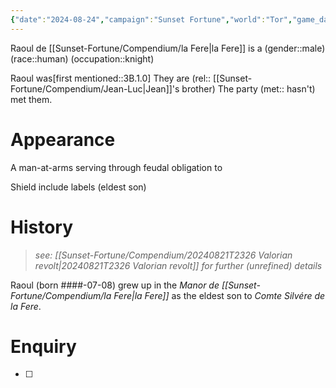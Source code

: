 ```yaml
---
{"date":"2024-08-24","campaign":"Sunset Fortune","world":"Tor","game_date":null,"type":"npc","location":[["Capitale"]],"description":null,"faction":null,"status":null,"tags":["sf","npc","VoR"],"icon":"FasPerson","aliases":"Raoul","dg-publish":true,"permalink":"/sunset-fortune/compendium/raoul/","dgPassFrontmatter":true,"created":"2024-08-25T00:56:32.307+09:30","updated":"2025-07-22T13:42:10.017+09:30"}
---
```


Raoul de [[Sunset-Fortune/Compendium/la Fere\|la Fere]] is a (gender::male) (race::human) (occupation::knight) 

Raoul was[first mentioned::3B.1.0] 
They are  (rel:: [[Sunset-Fortune/Compendium/Jean-Luc\|Jean]]'s brother)
The party (met:: hasn't) met them.
# Appearance
A man-at-arms serving through feudal obligation to 


Shield include labels (eldest son)

# History
 > *see: [[Sunset-Fortune/Compendium/20240821T2326 Valorian revolt\|20240821T2326 Valorian revolt]] for further (unrefined) details*

Raoul (born ####-07-08) grew up in the *Manor de [[Sunset-Fortune/Compendium/la Fere\|la Fere]]* as the eldest son to *Comte Silvére de la Fere*. 
# Enquiry 
 - [ ] 
